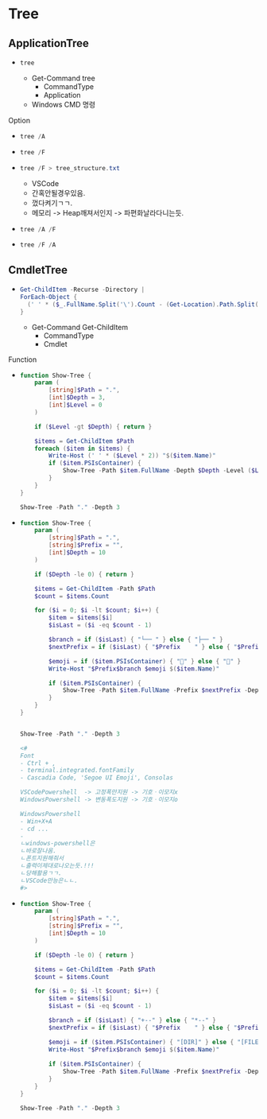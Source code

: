 # Tree
## ApplicationTree
- ```ps1
  tree
  ```
  - Get-Command tree
    - CommandType
    - Application
  - Windows CMD 명령


Option
- ```ps1
  tree /A
  ```
- ```ps1
  tree /F
  ```
- ```ps1
  tree /F > tree_structure.txt
  ```
  - VSCode
  - 간혹안될경우있음.
  - 껐다켜기ㄱㄱ.
  - 메모리 -> Heap깨져서인지 -> 파편화날라다니는듯.
- ```ps1
  tree /A /F 
  ```
- ```ps1
  tree /F /A  
  ```

## CmdletTree
- ```ps1
  Get-ChildItem -Recurse -Directory | 
  ForEach-Object {
    (' ' * ($_.FullName.Split('\').Count - (Get-Location).Path.Split('\').Count)) + $_.Name
  }
  ```
  - Get-Command Get-ChildItem
    - CommandType 
    - Cmdlet


Function
- ```ps1
  function Show-Tree {
      param (
          [string]$Path = ".",
          [int]$Depth = 3,
          [int]$Level = 0
      )

      if ($Level -gt $Depth) { return }

      $items = Get-ChildItem $Path
      foreach ($item in $items) {
          Write-Host (' ' * ($Level * 2)) "$($item.Name)"
          if ($item.PSIsContainer) {
              Show-Tree -Path $item.FullName -Depth $Depth -Level ($Level + 1)
          }
      }
  }

  Show-Tree -Path "." -Depth 3
  ```
- ```ps1
  function Show-Tree {
      param (
          [string]$Path = ".",
          [string]$Prefix = "",
          [int]$Depth = 10
      )

      if ($Depth -le 0) { return }

      $items = Get-ChildItem -Path $Path
      $count = $items.Count

      for ($i = 0; $i -lt $count; $i++) {
          $item = $items[$i]
          $isLast = ($i -eq $count - 1)

          $branch = if ($isLast) { "└── " } else { "├── " }
          $nextPrefix = if ($isLast) { "$Prefix    " } else { "$Prefix│   " }

          $emoji = if ($item.PSIsContainer) { "📁" } else { "📄" }
          Write-Host "$Prefix$branch $emoji $($item.Name)"

          if ($item.PSIsContainer) {
              Show-Tree -Path $item.FullName -Prefix $nextPrefix -Depth ($Depth - 1)
          }
      }
  }


  Show-Tree -Path "." -Depth 3

  <#
  Font
  - Ctrl + ,
  - terminal.integrated.fontFamily
  - Cascadia Code, 'Segoe UI Emoji', Consolas

  VSCodePowershell  -> 고정폭만지원 -> 기호ㆍ이모지x
  WindowsPowershell -> 변동폭도지원 -> 기호ㆍ이모지o

  WindowsPowershell
  - Win+X+A
  - cd ...
  - 
  ㄴwindows-powershell은
  ㄴ바로잘나옴.
  ㄴ폰트지원해줘서
  ㄴ출력이제대로나오는듯.!!!
  ㄴ당해활용ㄱㄱ.
  ㄴVSCode만능은ㄴㄴ.
  #>
  ```
- ```ps1
  function Show-Tree {
      param (
          [string]$Path = ".",
          [string]$Prefix = "",
          [int]$Depth = 10
      )

      if ($Depth -le 0) { return }

      $items = Get-ChildItem -Path $Path
      $count = $items.Count

      for ($i = 0; $i -lt $count; $i++) {
          $item = $items[$i]
          $isLast = ($i -eq $count - 1)

          $branch = if ($isLast) { "+--" } else { "*--" }
          $nextPrefix = if ($isLast) { "$Prefix    " } else { "$Prefix|   " }

          $emoji = if ($item.PSIsContainer) { "[DIR]" } else { "[FILE]" }
          Write-Host "$Prefix$branch $emoji $($item.Name)"
          
          if ($item.PSIsContainer) {
              Show-Tree -Path $item.FullName -Prefix $nextPrefix -Depth ($Depth - 1)
          }
      }
  }

  Show-Tree -Path "." -Depth 3
  ```





